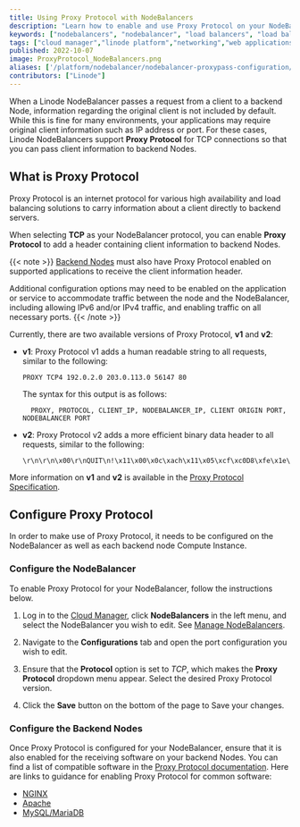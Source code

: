 ```yaml
---
title: Using Proxy Protocol with NodeBalancers
description: "Learn how to enable and use Proxy Protocol on your NodeBalancer to send client connection details to the backend nodes."
keywords: ["nodebalancers", "nodebalancer", "load balancers", "load balancer", "load balancing", "high availability", "ha", "proxy protocol", "proxy"]
tags: ["cloud manager","linode platform","networking","web applications"]
published: 2022-10-07
image: ProxyProtocol_NodeBalancers.png
aliases: ['/platform/nodebalancer/nodebalancer-proxypass-configuration/','/guides/nodebalancer-proxypass-configuration/']
contributors: ["Linode"]
---
```


When a Linode NodeBalancer passes a request from a client to a backend Node, information regarding the original client is not included by default. While this is fine for many environments, your applications may require original client information such as IP address or port. For these cases, Linode NodeBalancers support **Proxy Protocol** for TCP connections so that you can pass client information to backend Nodes.

## What is Proxy Protocol

Proxy Protocol is an internet protocol for various high availability and load balancing solutions to carry information about a client directly to backend servers.

When selecting **TCP** as your NodeBalancer protocol, you can enable **Proxy Protocol** to add a header containing client information to backend Nodes.

{{< note >}}
[Backend Nodes](#configure-backend-node-proxy-protocol) must also have Proxy Protocol enabled on supported applications to receive the client information header.

Additional configuration options may need to be enabled on the application or service to accommodate traffic between the node and the NodeBalancer, including allowing IPv6 and/or IPv4 traffic, and enabling traffic on all necessary ports.
{{< /note >}}

Currently, there are two available versions of Proxy Protocol, **v1** and **v2**:

- **v1**: Proxy Protocol v1 adds a human readable string to all requests, similar to the following:

    ```output
    PROXY TCP4 192.0.2.0 203.0.113.0 56147 80
    ```

    The syntax for this output is as follows:

        PROXY, PROTOCOL, CLIENT_IP, NODEBALANCER_IP, CLIENT ORIGIN PORT, NODEBALANCER PORT

- **v2**: Proxy Protocol v2 adds a more efficient binary data header to all requests, similar to the following:

    ```output
    \r\n\r\n\x00\r\nQUIT\n!\x11\x00\x0c\xach\x11\x05\xcf\xc0D8\xfe\x1e\x04\xd2
    ```

More information on **v1** and **v2** is available in the [Proxy Protocol Specification](http://www.haproxy.org/download/1.8/doc/proxy-protocol.txt).

## Configure Proxy Protocol

In order to make use of Proxy Protocol, it needs to be configured on the NodeBalancer as well as each backend node Compute Instance.

### Configure the NodeBalancer

To enable Proxy Protocol for your NodeBalancer, follow the instructions below.

1.  Log in to the [Cloud Manager](http://cloud.linode.com), click **NodeBalancers** in the left menu, and select the NodeBalancer you wish to edit. See [Manage NodeBalancers](/docs/products/networking/nodebalancers/guides/manage/).

1.  Navigate to the **Configurations** tab and open the port configuration you wish to edit.

1.  Ensure that the **Protocol** option is set to *TCP*, which makes the **Proxy Protocol** dropdown menu appear. Select the desired Proxy Protocol version.

1.  Click the **Save** button on the bottom of the page to Save your changes.

### Configure the Backend Nodes

Once Proxy Protocol is configured for your NodeBalancer, ensure that it is also enabled for the receiving software on your backend Nodes. You can find a list of compatible software in the [Proxy Protocol documentation](https://www.haproxy.com/blog/haproxy/proxy-protocol/). Here are links to guidance for enabling Proxy Protocol for common software:

-   [NGINX](https://docs.nginx.com/nginx/admin-guide/load-balancer/using-proxy-protocol/)
-   [Apache](https://httpd.apache.org/docs/2.4/mod/mod_remoteip.html)
-   [MySQL/MariaDB](https://mariadb.com/kb/en/proxy-protocol-support/)
